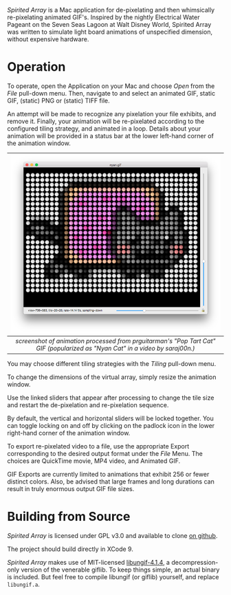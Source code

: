 _Spirited Array_ is a Mac application for de-pixelating and then whimsically re-pixelating animated GIF's. Inspired by the nightly Electrical Water Pageant on the Seven Seas Lagoon at Walt Disney World, Spirited Array was written to simulate light board animations of unspecified dimension, without expensive hardware.

# Operation

To operate, open the Application on your Mac and choose _Open_ from the _File_ pull-down menu. Then, navigate to and select an animated GIF, static GIF, (static) PNG or (static) TIFF file.

An attempt will be made to recognize any pixelation your file exhibits, and remove it. Finally, your animation will be re-pixelated according to the configured tiling strategy, and animated in a loop. Details about your animation will be provided in a status bar at the lower left-hand corner of the animation window.

| ![](docs/animation_window.png) | 
|:--:| 
| _screenshot of animation processed from prguitarman's "Pop Tart Cat" GIF (popularized as "Nyan Cat" in a video by saraj00n.)_ |

You may choose different tiling strategies with the _Tiling_ pull-down menu.

To change the dimensions of the virtual array, simply resize the animation window.

Use the linked sliders that appear after processing to change the tile size and restart the de-pixelation and re-pixelation sequence.

By default, the vertical and horizontal sliders will be locked together. You can toggle locking on and off by clicking on the padlock icon in the lower right-hand corner of the animation window.

To export re-pixelated video to a file, use the appropriate Export corresponding to the desired output format under the _File_ Menu. The choices are QuickTime movie, MP4 video, and Animated GIF.

GIF Exports are currently limited to animations that exhibit 256 or fewer distinct colors. Also, be advised that large frames and long durations can result in truly enormous output GIF file sizes.

# Building from Source

_Spirited Array_ is licensed under GPL v3.0 and available to clone [on github](https://github.com/dhorlick/spirited_array).

The project should build directly in XCode 9.

_Spirited Array_ makes use of MIT-licensed [libungif-4.1.4](https://sourceforge.net/projects/giflib/files/libungif-4.x/4.1.1/), a decompression-only version of the venerable giflib. To keep things simple, an actual binary is included. But feel free to compile libungif (or giflib) yourself, and replace `libungif.a`.

